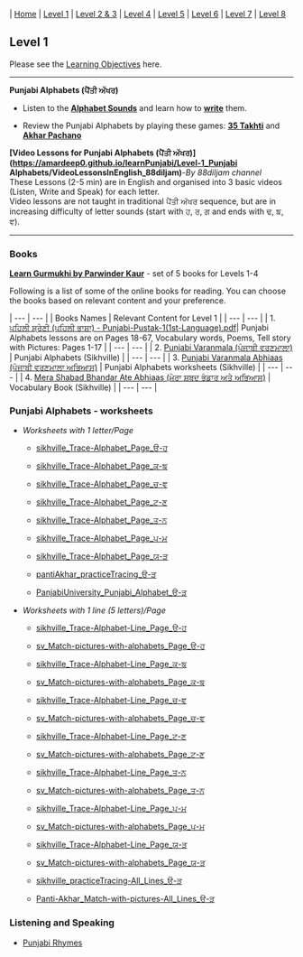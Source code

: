 | [Home](https://amardeep0.github.io/learnPunjabi/) | [Level 1](https://amardeep0.github.io/learnPunjabi/Level-1_Punjabi%20Alphabets/) | [Level 2 & 3](https://amardeep0.github.io/learnPunjabi/Level_2-3_Matra/) | [Level 4](https://amardeep0.github.io/learnPunjabi/Level-4_Intermediate/) | [Level 5](https://amardeep0.github.io/learnPunjabi/Level-5_intermediate/) | [Level 6](https://amardeep0.github.io/learnPunjabi/Level-6_Advanced/) | [Level 7](https://amardeep0.github.io/learnPunjabi/Level-7_Advanced/) | [Level 8](https://amardeep0.github.io/learnPunjabi/Level-8_WorldLanguageCompetencyTesting/)
 
## Level 1 

Please see the [Learning Objectives](https://amardeep0.github.io/learnPunjabi/Level-1_Punjabi%20Alphabets/Level_1_Goals) here.

---

**Punjabi Alphabets (ਪੈਂਤੀ ਅੱਖਰ)**

- Listen to the **[Alphabet Sounds](https://youtu.be/1G6Pozog9LQ)** and learn how to **[write](http://www.learnpunjabi.org/keyboard1.html#)** them.

- Review the Punjabi Alphabets by playing these games: **[35 Takhti](http://www.sikhville.org/index.php?option=com_content&view=article&id=46&Itemid=306)** and **[Akhar Pachano](http://www.sikhville.org/index.php?option=com_content&view=article&id=116&Itemid=306)**

**[Video Lessons for Punjabi Alphabets (ਪੈਂਤੀ ਅੱਖਰ)](https://amardeep0.github.io/learnPunjabi/Level-1_Punjabi Alphabets/VideoLessonsInEnglish_88diljam)**-*By 88diljam channel*  
These Lessons (2-5 min) are in English and organised into 3 basic videos (Listen, Write and Speak) for each letter.  
Video lessons are not taught in traditional ਪੈਂਤੀ ਅੱਖਰ sequence, but are in increasing difficulty of letter sounds (start with ਹ, ਰ, ਗ and ends with ਢ, ਙ, ਞ).
  
---

### Books

**[Learn Gurmukhi by Parwinder Kaur](http://learngurmukhi.com/)** - set of 5 books for Levels 1-4

Following is a list of some of the online books for reading. You can choose the books based on relevant content and your preference. 

| --- | --- |
| Books Names | Relevant Content for Level 1 |
| --- | --- |
| 1. [ਪਹਿਲੀ ਸ਼੍ਰੇਣੀ (ਪਹਿਲੀ ਭਾਸ਼ਾ) - Punjabi-Pustak-1(1st-Language).pdf](http://files-cdn.pseb.ac.in/pseb_files/Punjabi-Pustak-1(1st-Language).pdf)| Punjabi Alphabets lessons are on Pages 18-67, Vocabulary words, Poems, Tell story with Pictures: Pages 1-17 |
| --- | --- |
| 2. [Punjabi Varanmala (ਪੰਜਾਬੀ ਵਰਣਮਾਲਾ)](http://shop.sikhville.org/index.php?route=product/category&path=67) | Punjabi Alphabets (Sikhville) | 
| --- | --- |
| 3. [Punjabi Varanmala Abhiaas (ਪੰਜਾਬੀ ਵਰਣਮਾਲਾ ਅਭਿਆਸ)](http://shop.sikhville.org/index.php?route=product/category&path=67) | Punjabi Alphabets worksheets (Sikhville)  | 
| --- | --- |
| 4. [Mera Shabad Bhandar Ate Abhiaas (ਮੇਰਾ ਸ਼ਬਦ ਭੰਡਾਰ ਅਤੇ ਅਭਿਆਸ)](http://shop.sikhville.org/index.php?route=product/category&path=67) | Vocabulary Book (Sikhville)  | 
| --- | --- |


### Punjabi Alphabets - worksheets

  - *Worksheets with 1 letter/Page*

    - [sikhville_Trace-Alphabet_Page_ੳ-ਹ](http://sikhville.org/pdf/Drawing-and-Tracing/35-khushkhat/1.pdf)
    - [sikhville_Trace-Alphabet_Page_ਕ-ਙ](http://sikhville.org/pdf/Drawing-and-Tracing/35-khushkhat/2.pdf)
    - [sikhville_Trace-Alphabet_Page_ਚ-ਞ](http://sikhville.org/pdf/Drawing-and-Tracing/35-khushkhat/3.pdf)
    - [sikhville_Trace-Alphabet_Page_ਟ-ਣ](http://sikhville.org/pdf/Drawing-and-Tracing/35-khushkhat/4.pdf)
    - [sikhville_Trace-Alphabet_Page_ਤ-ਨ](http://sikhville.org/pdf/Drawing-and-Tracing/35-khushkhat/5.pdf)
    - [sikhville_Trace-Alphabet_Page_ਪ-ਮ](http://sikhville.org/pdf/Drawing-and-Tracing/35-khushkhat/6.pdf)
    - [sikhville_Trace-Alphabet_Page_ਯ-ੜ](http://sikhville.org/pdf/Drawing-and-Tracing/35-khushkhat/7.pdf)

    - [pantiAkhar_practiceTracing_ੳ-ੜ](http://pantiakhar.com/images/worksheets/tracing.pdf)
    
    - [PanjabiUniversity_Punjabi_Alphabet_ੳ-ੜ](https://amardeep0.github.io/learnPunjabi/Level-1_Punjabi%20Alphabets/worksheets/punjabi-alphabet.pdf)
    
  - *Worksheets with 1 line (5 letters)/Page*

    - [sikhville_Trace-Alphabet-Line_Page_ੳ-ਹ](http://sikhville.org/pdf/Drawing-and-Tracing/Trace-alphabets/page-1/Trace-alphabets_page1.pdf)
    - [sv_Match-pictures-with-alphabets_Page_ੳ-ਹ](http://www.sikhville.org/pdf/Match-the-following/Match-pictures-with-alphabets/page1/Match-pictures-with-alphabets-page01.pdf)
    
    - [sikhville_Trace-Alphabet-Line_Page_ਕ-ਙ](http://sikhville.org/pdf/Drawing-and-Tracing/Trace-alphabets/page-2/Trace-alphabets_page2.pdf)
    - [sv_Match-pictures-with-alphabets_Page_ਕ-ਙ](http://www.sikhville.org/pdf/Match-the-following/Match-pictures-with-alphabets/page2/Match-pictures-with-alphabets-page02.pdf)
    
    - [sikhville_Trace-Alphabet-Line_Page_ਚ-ਞ](http://sikhville.org/pdf/Drawing-and-Tracing/Trace-alphabets/page-3/Trace-alphabets_page3.pdf)
    - [sv_Match-pictures-with-alphabets_Page_ਚ-ਞ](http://www.sikhville.org/pdf/Match-the-following/Match-pictures-with-alphabets/page3/Match-pictures-with-alphabets-page03.pdf)
     
    - [sikhville_Trace-Alphabet-Line_Page_ਟ-ਣ](http://sikhville.org/pdf/Drawing-and-Tracing/Trace-alphabets/page-4/Trace-alphabets_page4.pdf)
    - [sv_Match-pictures-with-alphabets_Page_ਟ-ਣ](http://www.sikhville.org/pdf/Match-the-following/Match-pictures-with-alphabets/page4/Match-pictures-with-alphabets-page04.pdf)
     
    - [sikhville_Trace-Alphabet-Line_Page_ਤ-ਨ](http://sikhville.org/pdf/Drawing-and-Tracing/Trace-alphabets/page-5/Trace-alphabets_page5.pdf)
    - [sv_Match-pictures-with-alphabets_Page_ਤ-ਨ](http://www.sikhville.org/pdf/Match-the-following/Match-pictures-with-alphabets/page5/Match-pictures-with-alphabets-page05.pdf)
     
    - [sikhville_Trace-Alphabet-Line_Page_ਪ-ਮ](http://sikhville.org/pdf/Drawing-and-Tracing/Trace-alphabets/page-6/Trace-alphabets_page6.pdf)
    - [sv_Match-pictures-with-alphabets_Page_ਪ-ਮ](http://www.sikhville.org/pdf/Match-the-following/Match-pictures-with-alphabets/page6/Match-pictures-with-alphabets-page06.pdf)
     
    - [sikhville_Trace-Alphabet-Line_Page_ਯ-ੜ](http://sikhville.org/pdf/Drawing-and-Tracing/Trace-alphabets/page-7/Trace-alphabets_page7.pdf)
    - [sv_Match-pictures-with-alphabets_Page_ਯ-ੜ](http://www.sikhville.org/pdf/Match-the-following/Match-pictures-with-alphabets/page7/Match-pictures-with-alphabets-page07.pdf)
     
    - [sikhville_practiceTracing-All_Lines_ੳ-ੜ](http://sikhville.org/pdf/Drawing-and-Tracing/Varanmala-Ahiyaas/Varanmala-Ahiyaas.pdf)  
    
    - [Panti-Akhar_Match-with-pictures-All_Lines_ੳ-ੜ](http://pantiakhar.com/images/worksheets/trace-n-match.pdf)


### Listening and Speaking

  - [Punjabi Rhymes](http://www.learnpunjabi.org/rhymes_title.html)





  
